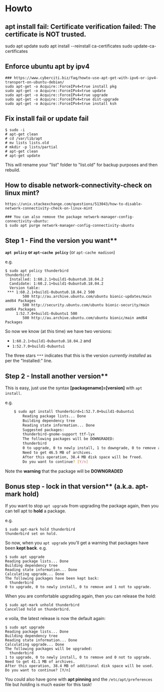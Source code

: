 # Howto

## apt install fail: Certificate verification failed: The certificate is NOT trusted.

sudo apt update
sudo apt install --reinstall ca-certificates
sudo update-ca-certificates

## Enforce ubuntu apt by ipv4

    ### https://www.cyberciti.biz/faq/howto-use-apt-get-with-ipv6-or-ipv4-transport-on-ubuntu-debian/
    sudo apt-get -o Acquire::ForceIPv4=true install pkg
    sudo apt-get -o Acquire::ForceIPv4=true update
    sudo apt-get -o Acquire::ForceIPv4=true upgrade
    sudo apt-get -o Acquire::ForceIPv4=true dist-upgrade
    sudo apt-get -o Acquire::ForceIPv4=true install ksh

## Fix install fail or update fail

    $ sudo -i
    # apt-get clean
    # cd /var/lib/apt
    # mv lists lists.old
    # mkdir -p lists/partial
    # apt-get clean
    # apt-get update

This will rename your "list" folder to "list.old" for backup purposes and then rebuild.

## How to disable network-connectivity-check on linux mint?

    https://unix.stackexchange.com/questions/513043/how-to-disable-network-connectivity-check-on-linux-mint

    ### You can also remove the package network-manager-config-connectivity-ubuntu:
    $ sudo apt purge network-manager-config-connectivity-ubuntu

## Step 1 - Find the version you want**

**`apt policy` or `apt-cache policy`**  (or `apt-cache madison`)

e.g.

    $ sudo apt policy thunderbird
    thunderbird:
      Installed: 1:60.2.1+build1-0ubuntu0.18.04.2
      Candidate: 1:60.2.1+build1-0ubuntu0.18.04.2
      Version table:
     *** 1:60.2.1+build1-0ubuntu0.18.04.2 500
            500 http://au.archive.ubuntu.com/ubuntu bionic-updates/main amd64 Packages
            500 http://security.ubuntu.com/ubuntu bionic-security/main amd64 Packages
         1:52.7.0+build1-0ubuntu1 500
            500 http://au.archive.ubuntu.com/ubuntu bionic/main amd64 Packages

So now we know (at this time) we have two versions:

 - `1:60.2.1+build1-0ubuntu0.18.04.2` and
 - `1:52.7.0+build1-0ubuntu1`

The three stars `***` indicates that this is the version *currently installed* as per the "Installed:" line.

## Step 2 - Install another version**

This is easy, just use the syntax **[packagename]=[version]** with `apt install`.

e.g.
```sh
    $ sudo apt install thunderbird=1:52.7.0+build1-0ubuntu1
        Reading package lists... Done
        Building dependency tree
        Reading state information... Done
        Suggested packages:
        thunderbird-gnome-support ttf-lyx
        The following packages will be DOWNGRADED:
        thunderbird
        0 to upgrade, 0 to newly install, 1 to downgrade, 0 to remove and 12 not to upgrade.
        Need to get 46.5 MB of archives.
        After this operation, 38.4 MB disk space will be freed.
        Do you want to continue? [Y/n]
```

Note the **warning** that the package will be **DOWNGRADED**

## Bonus step - lock in that version**  (a.k.a. **apt-mark hold**)

If you want to stop `apt upgrade` from upgrading the package again, then you can tell apt to **hold** a package.

e.g.

    $ sudo apt-mark hold thunderbird
    thunderbird set on hold.

So now, when you `apt upgrade` you'll get a warning that packages have been **kept back**.  e.g.

    $ sudo apt upgrade
    Reading package lists... Done
    Building dependency tree
    Reading state information... Done
    Calculating upgrade... Done
    The following packages have been kept back:
      thunderbird
    0 to upgrade, 0 to newly install, 0 to remove and 1 not to upgrade.

When you are comfortable upgrading again, then you can release the hold:

    $ sudo apt-mark unhold thunderbird
    Cancelled hold on thunderbird.

e voila, the latest release is now the default again:

    $ sudo apt upgrade
    Reading package lists... Done
    Building dependency tree
    Reading state information... Done
    Calculating upgrade... Done
    The following packages will be upgraded:
      thunderbird
    1 to upgrade, 0 to newly install, 0 to remove and 0 not to upgrade.
    Need to get 41.1 MB of archives.
    After this operation, 38.4 MB of additional disk space will be used.
    Do you want to continue? [Y/n]

You could also have gone with **apt pinning** and the `/etc/apt/preferences` file but *hold*ing is much easier for this task!

